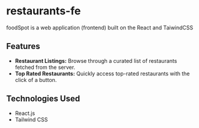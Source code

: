 # restaurants-fe

foodSpot is a web application (frontend) built on the React and TaiwindCSS

## Features

- **Restaurant Listings:** Browse through a curated list of restaurants fetched from the server.
- **Top Rated Restaurants:** Quickly access top-rated restaurants with the click of a button.

## Technologies Used

- React.js
- Tailwind CSS
